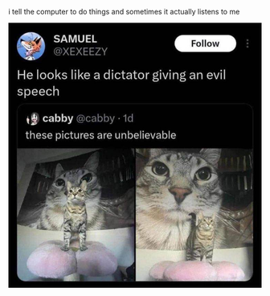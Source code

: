 i tell the computer to do things and sometimes it actually listens to me
<!--START_SECTION:update_image-->
<img src=https://raw.githubusercontent.com/sneakykestrel/sneakykestrel/main/.github/images/dictator.jpg height="" width="" align=left alt=kitty />
<!--END_SECTION:update_image-->

